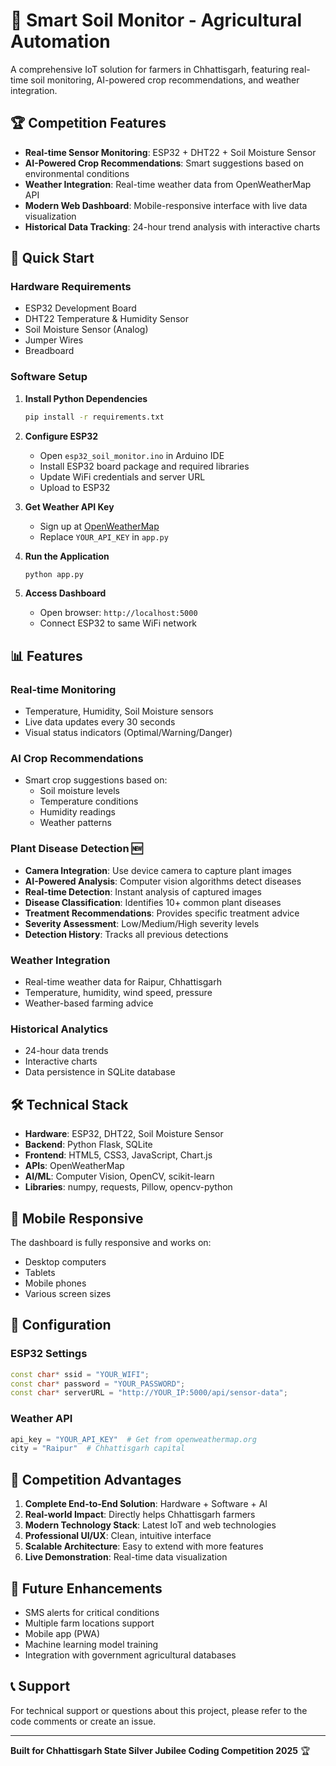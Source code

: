 # 🌱 Smart Soil Monitor - Agricultural Automation

A comprehensive IoT solution for farmers in Chhattisgarh, featuring real-time soil monitoring, AI-powered crop recommendations, and weather integration.

## 🏆 Competition Features

- **Real-time Sensor Monitoring**: ESP32 + DHT22 + Soil Moisture Sensor
- **AI-Powered Crop Recommendations**: Smart suggestions based on environmental conditions
- **Weather Integration**: Real-time weather data from OpenWeatherMap API
- **Modern Web Dashboard**: Mobile-responsive interface with live data visualization
- **Historical Data Tracking**: 24-hour trend analysis with interactive charts

## 🚀 Quick Start

### Hardware Requirements
- ESP32 Development Board
- DHT22 Temperature & Humidity Sensor
- Soil Moisture Sensor (Analog)
- Jumper Wires
- Breadboard

### Software Setup

1. **Install Python Dependencies**
   ```bash
   pip install -r requirements.txt
   ```

2. **Configure ESP32**
   - Open `esp32_soil_monitor.ino` in Arduino IDE
   - Install ESP32 board package and required libraries
   - Update WiFi credentials and server URL
   - Upload to ESP32

3. **Get Weather API Key**
   - Sign up at [OpenWeatherMap](https://openweathermap.org/api)
   - Replace `YOUR_API_KEY` in `app.py`

4. **Run the Application**
   ```bash
   python app.py
   ```

5. **Access Dashboard**
   - Open browser: `http://localhost:5000`
   - Connect ESP32 to same WiFi network

## 📊 Features

### Real-time Monitoring
- Temperature, Humidity, Soil Moisture sensors
- Live data updates every 30 seconds
- Visual status indicators (Optimal/Warning/Danger)

### AI Crop Recommendations
- Smart crop suggestions based on:
  - Soil moisture levels
  - Temperature conditions
  - Humidity readings
  - Weather patterns

### Plant Disease Detection 🆕
- **Camera Integration**: Use device camera to capture plant images
- **AI-Powered Analysis**: Computer vision algorithms detect diseases
- **Real-time Detection**: Instant analysis of captured images
- **Disease Classification**: Identifies 10+ common plant diseases
- **Treatment Recommendations**: Provides specific treatment advice
- **Severity Assessment**: Low/Medium/High severity levels
- **Detection History**: Tracks all previous detections

### Weather Integration
- Real-time weather data for Raipur, Chhattisgarh
- Temperature, humidity, wind speed, pressure
- Weather-based farming advice

### Historical Analytics
- 24-hour data trends
- Interactive charts
- Data persistence in SQLite database

## 🛠️ Technical Stack

- **Hardware**: ESP32, DHT22, Soil Moisture Sensor
- **Backend**: Python Flask, SQLite
- **Frontend**: HTML5, CSS3, JavaScript, Chart.js
- **APIs**: OpenWeatherMap
- **AI/ML**: Computer Vision, OpenCV, scikit-learn
- **Libraries**: numpy, requests, Pillow, opencv-python

## 📱 Mobile Responsive

The dashboard is fully responsive and works on:
- Desktop computers
- Tablets
- Mobile phones
- Various screen sizes

## 🔧 Configuration

### ESP32 Settings
```cpp
const char* ssid = "YOUR_WIFI";
const char* password = "YOUR_PASSWORD";
const char* serverURL = "http://YOUR_IP:5000/api/sensor-data";
```

### Weather API
```python
api_key = "YOUR_API_KEY"  # Get from openweathermap.org
city = "Raipur"  # Chhattisgarh capital
```

## 🏅 Competition Advantages

1. **Complete End-to-End Solution**: Hardware + Software + AI
2. **Real-world Impact**: Directly helps Chhattisgarh farmers
3. **Modern Technology Stack**: Latest IoT and web technologies
4. **Professional UI/UX**: Clean, intuitive interface
5. **Scalable Architecture**: Easy to extend with more features
6. **Live Demonstration**: Real-time data visualization

## 🚀 Future Enhancements

- SMS alerts for critical conditions
- Multiple farm locations support
- Mobile app (PWA)
- Machine learning model training
- Integration with government agricultural databases

## 📞 Support

For technical support or questions about this project, please refer to the code comments or create an issue.

---

**Built for Chhattisgarh State Silver Jubilee Coding Competition 2025** 🏆
